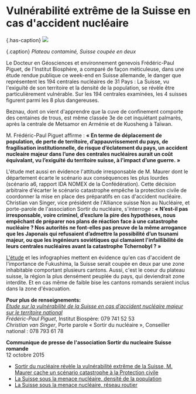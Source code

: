 # Vulnérabilité extrême de la Suisse en cas d'accident nucléaire

{.has-caption}
[![](content/opening/images/intro-20151012-densite-de-popuplation.png)](content/opening/images/intro-20151012-densite-de-popuplation.png)

{.caption}
_Plateau contaminé, Suisse coupée en deux_

Le Docteur en Géosciences et environnement genevois Frédéric-Paul Piguet, de l'Institut Biosphère, a comparé de façon méticuleuse, dans une étude rendue publique ce week-end en Suisse allemande, le danger que représentent les 194 centrales nucléaires de 31 Pays : La Suisse, vu l'exiguïté de son territoire et la densité de la population, se révèle être particulièrement vulnérable. Sur les 194 centrales examinées, les 4 suisses figurent parmi les 8 plus dangereuses.

Beznau, dont on vient d'apprendre que la cuve de confinement comporte des centaines de trous, est même classée 3e de cet inquiétant palmarès, après la centrale de Metsamor en Arménie et de Kuosheng à Taïwan.

M. Frédéric-Paul Piguet affirme : __« En terme de déplacement de population, de perte de territoire, d’appauvrissement du pays, de fragilisation institutionnelle, de risque d’éclatement du pays, un accident nucleaire majeur dans l’une des centrales nucléaires aurait un coût équivalant, vu lʼexiguïté du territoire suisse, à lʼimpact dʼune guerre. »__

L'étude met aussi en évidence l'attitude irresponsable de M. Maurer dont le département écarte le scénario aux conséquences les plus lourdes (scénario a6, rapport IDA NOMEX de la Confédération). Cette décision arbitraire d'écarter le scénario catastrophe empêche la protection civile de coordonner la mise en place des préparatifs en cas d'accident nucléaire. Christian van Singer, vice président de l'Alliance suisse Non au Nucléaire, et porte-parole de l'association Sortir du nucléaire,  s'interroge : __« N’est-il pas irresponsable, voire criminel, d’exclure la pire des hypothèses, nous empêchant de préparer nos plans de réaction face à une catastrophe nucléaire ? Nos autorités ne font-elles pas preuve de la même arrogance que les Japonais qui refusaient d’admettre la possibilité d’un tsunami majeur, ou que les ingénieurs soviétiques qui clamaient l'infaillibilité  de leurs centrales nucléaires avant la catastrophe Tchernobyl ? »__

[L'étude](http://institutbiosphere.ch/crbst_6.html) et les infographies mettent en évidence qu'en cas d'accident de l'importance de Fukushima, la Suisse serait coupée en deux par une zone inhabitable comportant plusieurs cantons. Aussi, c'est le coeur du plateau suisse, la région la plus densément peuplée du pays, qui deviendrait zone interdite. Et en cas même de faible bise les cantons romands seraient inclus dans la zone d'évacuation.  


__Pour plus de renseignements:__  
[_Etude sur la vulnérabilité de la Suisse en cas dʼaccident nucléaire majeur sur le territoire national_](http://institutbiosphere.ch/crbst_6.html)  
_Frédéric-Paul Piguet_,
Institut Biospère: 079 741 52 53  
_Christian van Singer_,
Porte parole « Sortir du nucléaire », Conseiller national : 078 793 61 78  

__Communique de presse de l'association Sortir du nucleaire Suisse romande__  
12 octobre 2015 

- [Sortir du nucléaire révèle la vulnérabilité extrême de la Suisse, M. Maurer cache un scénario catastrophe à la Protection ci­vile](content/page/pdf/communiques/sdn-20151012-vulnerabilite-de-la-suisse.pdf)
- [La Suisse sous la menace nucléaire, densité de la population](content/page/pdf/communiques/sdn-20151012-densite-de-population.pdf)
- [La Suisse sous la menace nucléaire, réseau routier](content/page/pdf/communiques/sdn-20151012-reseau-routier.pdf)
